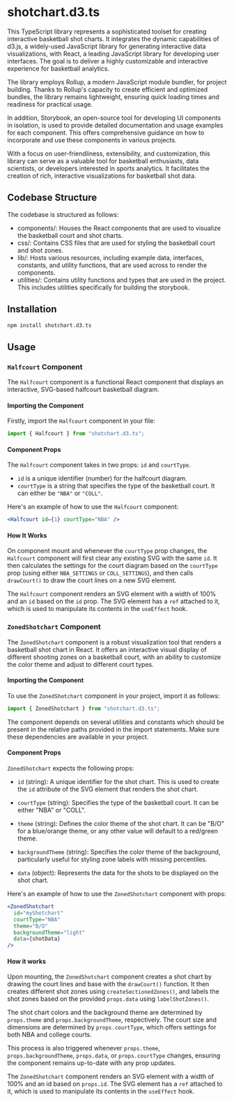 # shotchart.d3.ts

This TypeScript library represents a sophisticated toolset for creating interactive basketball shot charts. It integrates the dynamic capabilities of d3.js, a widely-used JavaScript library for generating interactive data visualizations, with React, a leading JavaScript library for developing user interfaces. The goal is to deliver a highly customizable and interactive experience for basketball analytics.

The library employs Rollup, a modern JavaScript module bundler, for project building. Thanks to Rollup's capacity to create efficient and optimized bundles, the library remains lightweight, ensuring quick loading times and readiness for practical usage.

In addition, Storybook, an open-source tool for developing UI components in isolation, is used to provide detailed documentation and usage examples for each component. This offers comprehensive guidance on how to incorporate and use these components in various projects.

With a focus on user-friendliness, extensibility, and customization, this library can serve as a valuable tool for basketball enthusiasts, data scientists, or developers interested in sports analytics. It facilitates the creation of rich, interactive visualizations for basketball shot data.

## Codebase Structure

The codebase is structured as follows:

- components/: Houses the React components that are used to visualize the basketball court and shot charts.
- css/: Contains CSS files that are used for styling the basketball court and shot zones.
- lib/: Hosts various resources, including example data, interfaces, constants, and utility functions, that are used across to render the components.
- utilities/: Contains utility functions and types that are used in the project. This includes utilities specifically for building the storybook.

## Installation
```bash
npm install shotchart.d3.ts
```

## Usage

### `Halfcourt` Component

The `Halfcourt` component is a functional React component that displays an interactive, SVG-based halfcourt basketball diagram.

#### Importing the Component

Firstly, import the `Halfcourt` component in your file:

```jsx
import { Halfcourt } from "shotchart.d3.ts";
```

#### Component Props

The `Halfcourt` component takes in two props: `id` and `courtType`. 

- `id` is a unique identifier (number) for the halfcourt diagram. 
- `courtType` is a string that specifies the type of the basketball court. It can either be `"NBA"` or `"COLL"`.

Here's an example of how to use the `Halfcourt` component:

```jsx
<Halfcourt id={1} courtType="NBA" />
```

#### How It Works

On component mount and whenever the `courtType` prop changes, the `Halfcourt` component will first clear any existing SVG with the same `id`. It then calculates the settings for the court diagram based on the `courtType` prop (using either `NBA_SETTINGS` or `COLL_SETTINGS`), and then calls `drawCourt()` to draw the court lines on a new SVG element. 

The `Halfcourt` component renders an SVG element with a width of 100% and an `id` based on the `id` prop. The SVG element has a `ref` attached to it, which is used to manipulate its contents in the `useEffect` hook.

### `ZonedShotchart` Component

The `ZonedShotchart` component is a robust visualization tool that renders a basketball shot chart in React. It offers an interactive visual display of different shooting zones on a basketball court, with an ability to customize the color theme and adjust to different court types. 

#### Importing the Component

To use the `ZonedShotchart` component in your project, import it as follows:

```jsx
import { ZonedShotchart } from "shotchart.d3.ts";
```

The component depends on several utilities and constants which should be present in the relative paths provided in the import statements. Make sure these dependencies are available in your project.

#### Component Props

`ZonedShotchart` expects the following props:

- `id` (string): A unique identifier for the shot chart. This is used to create the `id` attribute of the SVG element that renders the shot chart.

- `courtType` (string): Specifies the type of the basketball court. It can be either "NBA" or "COLL".

- `theme` (string): Defines the color theme of the shot chart. It can be "B/O" for a blue/orange theme, or any other value will default to a red/green theme.

- `backgroundTheme` (string): Specifies the color theme of the background, particularly useful for styling zone labels with missing percentiles.

- `data` (object): Represents the data for the shots to be displayed on the shot chart.

Here's an example of how to use the `ZonedShotchart` component with props:

```jsx
<ZonedShotchart
  id="myShotchart"
  courtType="NBA"
  theme="B/O"
  backgroundTheme="light"
  data={shotData}
/>
```

#### How it works

Upon mounting, the `ZonedShotchart` component creates a shot chart by drawing the court lines and base with the `drawCourt()` function. It then creates different shot zones using `createSectionedZones()`, and labels the shot zones based on the provided `props.data` using `labelShotZones()`. 

The shot chart colors and the background theme are determined by `props.theme` and `props.backgroundTheme`, respectively. The court size and dimensions are determined by `props.courtType`, which offers settings for both NBA and college courts.

This process is also triggered whenever `props.theme`, `props.backgroundTheme`, `props.data`, or `props.courtType` changes, ensuring the component remains up-to-date with any prop updates.

The `ZonedShotchart` component renders an SVG element with a width of 100% and an id based on `props.id`. The SVG element has a `ref` attached to it, which is used to manipulate its contents in the `useEffect` hook.
